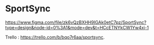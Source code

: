 # SportSync

https://www.figma.com/file/zk6vQzBXHH9IGAk0etC7pz/SportSync?type=design&node-id=0%3A1&mode=dev&t=HCcETNYkCW1Yw4xj-1


Trello : https://trello.com/b/bqo7r6aa/sportsync.
